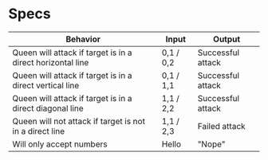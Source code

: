 # Specs
|Behavior|Input|Output|
|-|-|-|
|Queen will attack if target is in a direct horizontal line|0,1 / 0,2|Successful attack|
|Queen will attack if target is in a direct vertical line|0,1 / 1,1|Successful attack|
|Queen will attack if target is in a direct diagonal line|1,1 / 2,2|Successful attack|
|Queen will not attack if target is not in a direct line|1,1 / 2,3|Failed attack|
|Will only accept numbers|Hello|"Nope"|
